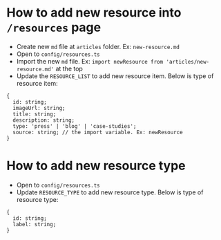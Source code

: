 # How to add new resource into `/resources` page

- Create new `md` file at `articles` folder. Ex: `new-resource.md`
- Open to `config/resources.ts`
- Import the new `md` file. Ex: `import newResource from 'articles/new-resource.md'` at the top
- Update the `RESOURCE_LIST` to add new resource item. Below is type of resource item:

```
{
  id: string;
  imageUrl: string;
  title: string;
  description: string;
  type: 'press' | 'blog' | 'case-studies';
  source: string; // the import variable. Ex: newResource
}
```

# How to add new resource type

- Open to `config/resources.ts`
- Update `RESOURCE_TYPE` to add new resource type. Below is type of resource type:

```
{
  id: string;
  label: string;
}
```
